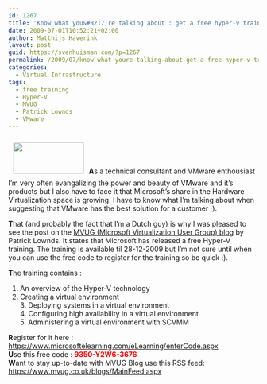 ```yaml
---
id: 1267
title: 'Know what you&#8217;re talking about : get a free hyper-v training'
date: 2009-07-01T10:52:21+02:00
author: Matthijs Haverink
layout: post
guid: https://svenhuisman.com/?p=1267
permalink: /2009/07/know-what-youre-talking-about-get-a-free-hyper-v-training/
categories:
  - Virtual Infrastructure
tags:
  - free training
  - Hyper-V
  - MVUG
  - Patrick Lownds
  - VMware
---
```

**<img class="alignleft" style="margin: 10px;" title="Hyper-V" src="https://confessionsandsarcasm.com/wp-content/uploads/2009/04/windows-server-2008-hyper-v-logo-v_2.png" alt="" width="142" height="63" />A**s a technical consultant and VMware enthousiast I&#8217;m very often evangalizing the power and beauty of VMware and it&#8217;s products but I also have to face it that Microsoft&#8217;s share in the Hardware Virtualization space is growing. I have to know what I&#8217;m talking about when suggesting that VMware has the best solution for a customer ;).

**T**hat (and probably the fact that I&#8217;m a Dutch guy) is why I was pleased to see the post on the <a href="https://www.mvug.co.uk/blogs/" target="_blank">MVUG (Microsoft Virtualization User Group) blog</a> by Patrick Lownds. It states that Microsoft has released a free Hyper-V training. The training is available til 28-12-2009 but I&#8217;m not sure until when you can use the free code to register for the training so be quick :).  
<!--more-->

**T**he training contains :  
1. An overview of the Hyper-V technology  
2. Creating a virtual environment  
3. Deploying systems in a virtual environment  
4. Configuring high availability in a virtual environment  
5. Administering a virtual environment with SCVMM

**R**egister for it here : <a href="https://www.microsoftelearning.com/eLearning/enterCode.aspx" target="_blank">https://www.microsoftelearning.com/eLearning/enterCode.aspx</a>  
**U**se this free code : <span style="COLOR: #ff0000"><strong>9350-Y2W6-3676</strong></span>  
**W**ant to stay up-to-date with MVUG Blog use this RSS feed: <a href="https://www.mvug.co.uk/blogs/MainFeed.aspx" target="_blank">https://www.mvug.co.uk/blogs/MainFeed.aspx</a>